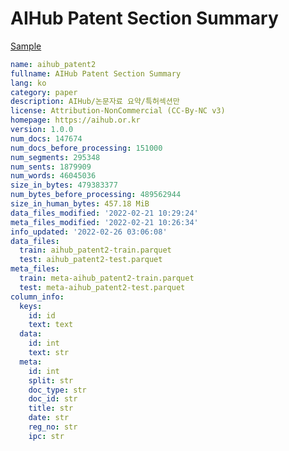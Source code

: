 # AIHub Patent Section Summary
 
[Sample](../sample/aihub_patent2.txt)
 
<!-- MARKDOWN-AUTO-DOCS:START (CODE:src=../../../ekorpkit/resources/corpora/aihub_patent2.yaml) -->
<!-- The below code snippet is automatically added from ../../../ekorpkit/resources/corpora/aihub_patent2.yaml -->
```yaml
name: aihub_patent2
fullname: AIHub Patent Section Summary
lang: ko
category: paper
description: AIHub/논문자료 요약/특허섹션만
license: Attribution-NonCommercial (CC-By-NC v3)
homepage: https://aihub.or.kr
version: 1.0.0
num_docs: 147674
num_docs_before_processing: 151000
num_segments: 295348
num_sents: 1879909
num_words: 46045036
size_in_bytes: 479383377
num_bytes_before_processing: 489562944
size_in_human_bytes: 457.18 MiB
data_files_modified: '2022-02-21 10:29:24'
meta_files_modified: '2022-02-21 10:26:34'
info_updated: '2022-02-26 03:06:08'
data_files:
  train: aihub_patent2-train.parquet
  test: aihub_patent2-test.parquet
meta_files:
  train: meta-aihub_patent2-train.parquet
  test: meta-aihub_patent2-test.parquet
column_info:
  keys:
    id: id
    text: text
  data:
    id: int
    text: str
  meta:
    id: int
    split: str
    doc_type: str
    doc_id: str
    title: str
    date: str
    reg_no: str
    ipc: str
```
<!-- MARKDOWN-AUTO-DOCS:END -->
